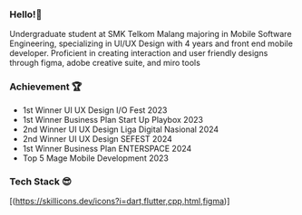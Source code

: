 ### Hello!👋

Undergraduate student at SMK Telkom Malang majoring in Mobile Software Engineering, specializing in UI/UX Design with 4 years and front end mobile developer. Proficient in creating interaction and user friendly designs through figma, adobe creative suite, and miro tools

### Achievement 🏆
- 1st Winner UI UX Design I/O Fest 2023
- 1st Winner Business Plan Start Up Playbox 2023
- 2nd Winner UI UX Design Liga Digital Nasional 2024
- 2nd Winner UI UX Design SEFEST 2024
- 1st Winner Business Plan ENTERSPACE 2024
- Top 5 Mage Mobile Development 2023

### Tech Stack 😎
[(https://skillicons.dev/icons?i=dart,flutter,cpp,html,figma)]

